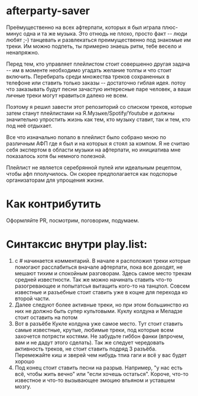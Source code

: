 # afterparty-saver
Преёмущественно на всех афтерпати, которых я был играла плюс-минус одна и та же музыка. Это отнюдь не плохо, просто факт -- люди любят ;-) танцевать и развлекаться преимущественно под знакомые им треки. Им можно подпеть, ты примерно знаешь ритм, тебе весело и ненапряжно. 

Перед тем, кто управляет плейлистом стоит совершенно другая задача -- им в моменте необходимо угадать желание толпы и что стоит включить. Перебирать среди множества треков сохраненных в телефоне или ставить только заказы -- достаточно гиблая идея. потоу что заказывать будут песни зачастую интересные паре человек, а ваши личные треки могут нравиться далеко не всем. 

Поэтому я решил завести этот репозиторий со списком треков, которые затем станут плейлистами на Я.Музыке/Spotify/Youtube и должны значительно упростить жизнь как тем, кто музыку ставит, так и тем, кто под неё отдыхает.

Все что изначально попало в плейлист было собрано мною по различным АФП где я был и на которых я стоял за компом. Я не считаю себя экспертом в области музыки на афтерпати, но инициатива мне показалось хотя бы немного полезной.

Плейлист не является серебрянной пулей или идеальным рецептом, чтобы афп пполучилось. Он скорее предполагается как подспорье организаторам для упрощения жизни. 

# Как контрибутить
Оформляйте PR, посмотрим, поговорим, подумаем.

# Синтаксис внутри play.list:

1. с # начинается комментарий. В начале я расположил треки которые помогают расслабиться вначале афтерпати, пока все доходят, не мешают тихим и спокойным разговорам. Здесь самое место трекам средней известности. Так же можно начинать ставить что-то разогревающее и попытатсья вытащить кого-то на танцпол. Совсем известные и разъебные стоит ставить уже в коцне для перехода ко второй части.
2. Далее следуют более активные треки, но при этом большинство из них не должно быть супер культовыми. Куклу колдуна и Меладзе стоит оставить на потом
3. Вот в разъёбе Кукле колдуна уже самое место. Тут стоит ставить самые известные, крутые, любимые треки, под которые всем захочется потрясти костями. Не забудьте гиббон фанки (впрочем, вам и не дадут этого сделать). Так же следует чередовать активность треков, не стоит ставить подряд 3 разъёба. Перемежайте киш и зверей чем нибудь тпиа гаги и всё у вас будет хорошо
4. Под конец стоит ставить песни на разрыв. Например, "у нас есть всё, чтобы жить вечно" или "если хочешь остаться". Короче, что-то известное и что-то вызывающее эмоцию впьяном и уставшем мозгу.
